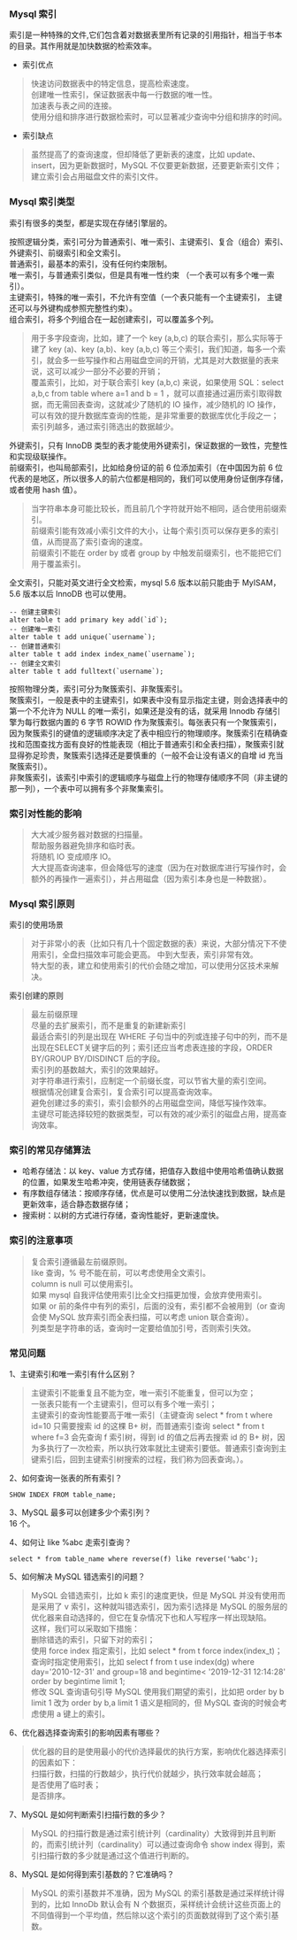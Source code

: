 
### Mysql 索引
索引是一种特殊的文件,它们包含着对数据表里所有记录的引用指针，相当于书本的目录。其作用就是加快数据的检索效率。  

- 索引优点
> 快速访问数据表中的特定信息，提高检索速度。  
> 创建唯一性索引，保证数据表中每一行数据的唯一性。  
> 加速表与表之间的连接。  
> 使用分组和排序进行数据检索时，可以显著减少查询中分组和排序的时间。  

- 索引缺点
> 虽然提高了的查询速度，但却降低了更新表的速度，比如 update、insert，因为更新数据时，MySQL 不仅要更新数据，还要更新索引文件；  
> 建立索引会占用磁盘文件的索引文件。  

### Mysql 索引类型
索引有很多的类型，都是实现在存储引擎层的。  

按照逻辑分类，索引可分为普通索引、唯一索引、主键索引、复合（组合）索引、外键索引、前缀索引和全文索引。  
普通索引，最基本的索引，没有任何约束限制。  
唯一索引，与普通索引类似，但是具有唯一性约束 （一个表可以有多个唯一索引）。  
主键索引，特殊的唯一索引，不允许有空值（一个表只能有一个主键索引， 主键还可以与外键构成参照完整性约束）。  
组合索引，将多个列组合在一起创建索引，可以覆盖多个列。  
> 用于多字段查询，比如，建了一个 key (a,b,c) 的联合索引，那么实际等于建了 key (a)、key (a,b)、key (a,b,c) 等三个索引，我们知道，每多一个索引，就会多一些写操作和占用磁盘空间的开销，尤其是对大数据量的表来说，这可以减少一部分不必要的开销；  
> 覆盖索引，比如，对于联合索引 key (a,b,c) 来说，如果使用 SQL：select a,b,c from table where a=1 and b = 1 ，就可以直接通过遍历索引取得数据，而无需回表查询，这就减少了随机的 IO 操作，减少随机的 IO 操作，可以有效的提升数据库查询的性能，是非常重要的数据库优化手段之一；  
> 索引列越多，通过索引筛选出的数据越少。  

外键索引，只有 InnoDB 类型的表才能使用外键索引，保证数据的一致性，完整性和实现级联操作。  
前缀索引，也叫局部索引，比如给身份证的前 6 位添加索引（在中国因为前 6 位代表的是地区，所以很多人的前六位都是相同的，我们可以使用身份证倒序存储，或者使用 hash 值）。  
> 当字符串本身可能比较长，而且前几个字符就开始不相同，适合使用前缀索引。  
> 前缀索引能有效减小索引文件的大小，让每个索引页可以保存更多的索引值，从而提高了索引查询的速度。  
> 前缀索引不能在 order by 或者 group by 中触发前缀索引，也不能把它们用于覆盖索引。  

全文索引，只能对英文进行全文检索，mysql 5.6 版本以前只能由于 MyISAM，5.6 版本以后 InnoDB 也可以使用。 
```mysql
-- 创建主键索引
alter table t add primary key add(`id`);
-- 创建唯一索引
alter table t add unique(`username`);
-- 创建普通索引
alter table t add index index_name(`username`);
-- 创建全文索引
alter table t add fulltext(`username`);
```

按照物理分类，索引可分为聚簇索引、非聚簇索引。  
聚簇索引，一般是表中的主键索引，如果表中没有显示指定主键，则会选择表中的第一个不允许为 NULL 的唯一索引，如果还是没有的话，就采用 Innodb 存储引擎为每行数据内置的 6 字节 ROWID 作为聚簇索引。每张表只有一个聚簇索引，因为聚簇索引的键值的逻辑顺序决定了表中相应行的物理顺序。聚簇索引在精确查找和范围查找方面有良好的性能表现（相比于普通索引和全表扫描），聚簇索引就显得弥足珍贵，聚簇索引选择还是要慎重的（一般不会让没有语义的自增 id 充当聚簇索引）。  
非聚簇索引，该索引中索引的逻辑顺序与磁盘上行的物理存储顺序不同（非主键的那一列），一个表中可以拥有多个非聚集索引。  

### 索引对性能的影响
> 大大减少服务器对数据的扫描量。  
> 帮助服务器避免排序和临时表。  
> 将随机 IO 变成顺序 IO。  
> 大大提高查询速率，但会降低写的速度（因为在对数据库进行写操作时，会额外的再操作一遍索引），并占用磁盘（因为索引本身也是一种数据）。

### Mysql 索引原则
索引的使用场景
> 对于非常小的表（比如只有几十个固定数据的表）来说，大部分情况下不使用索引，全盘扫描效率可能会更高。
> 中到大型表，索引非常有效。  
> 特大型的表，建立和使用索引的代价会随之增加，可以使用分区技术来解决。  

索引创建的原则
> 最左前缀原理  
> 尽量的去扩展索引，而不是重复的新建新索引  
> 最适合索引的列是出现在 WHERE 子句当中的列或连接子句中的列，而不是出现在SELECT关键字后的列；索引还应当考虑表连接的字段，ORDER BY/GROUP BY/DISDINCT 后的字段。  
> 索引列的基数越大，索引的效果越好。  
> 对字符串进行索引，应制定一个前缀长度，可以节省大量的索引空间。  
> 根据情况创建复合索引，复合索引可以提高查询效率。  
> 避免创建过多的索引，索引会额外的占用磁盘空间，降低写操作效率。  
> 主键尽可能选择较短的数据类型，可以有效的减少索引的磁盘占用，提高查询效率。  

### 索引的常见存储算法
- 哈希存储法：以 key、value 方式存储，把值存入数组中使用哈希值确认数据的位置，如果发生哈希冲突，使用链表存储数据；
- 有序数组存储法：按顺序存储，优点是可以使用二分法快速找到数据，缺点是更新效率，适合静态数据存储；
- 搜索树：以树的方式进行存储，查询性能好，更新速度快。

### 索引的注意事项
> 复合索引遵循最左前缀原则。  
> like 查询，% 号不能在前，可以考虑使用全文索引。  
> column is null 可以使用索引。  
> 如果 mysql 自我评估使用索引比全文扫描更加慢，会放弃使用索引。  
> 如果 or 前的条件中有列的索引，后面的没有，索引都不会被用到（or 查询会使 MySQL 放弃索引而全表扫描，可以考虑 union 联合查询）。  
> 列类型是字符串的话，查询时一定要给值加引号，否则索引失效。  

### 常见问题
1、主键索引和唯一索引有什么区别？  
> 主键索引不能重复且不能为空，唯一索引不能重复，但可以为空；  
> 一张表只能有一个主键索引，但可以有多个唯一索引；  
> 主键索引的查询性能要高于唯一索引（主键查询 select * from t where id=10 只需要搜索 id 的这棵 B+ 树，而普通索引查询 select * from t where f=3 会先查询 f 索引树，得到 id 的值之后再去搜索 id 的 B+ 树，因为多执行了一次检索，所以执行效率就比主键索引要低。普通索引查询到主键索引后，回到主键索引树搜索的过程，我们称为回表查询。）。  

2、如何查询一张表的所有索引？  
```mysql
SHOW INDEX FROM table_name;
```

3、MySQL 最多可以创建多少个索引列？  
16 个。  

4、如何让 like %abc 走索引查询？  
```mysql
select * from table_name where reverse(f) like reverse('%abc');
```

5、如何解决 MySQL 错选索引的问题？  
> MySQL 会错选索引，比如 k 索引的速度更快，但是 MySQL 并没有使用而是采用了 v 索引，这种就叫错选索引，因为索引选择是 MySQL 的服务层的优化器来自动选择的，但它在复杂情况下也和人写程序一样出现缺陷。  
> 这样，我们可以采取如下措施：  
> 删除错选的索引，只留下对的索引；  
> 使用 force index 指定索引，比如 select * from t force index(index_t)；  
> 查询时指定使用索引，比如 select f from t use index(dg) where day='2010-12-31' and group=18 and begintime< '2019-12-31 12:14:28' order by begintime limit 1;  
> 修改 SQL 查询语句引导 MySQL 使用我们期望的索引，比如把 order by b limit 1 改为 order by b,a limit 1 语义是相同的，但 MySQL 查询的时候会考虑使用 a 键上的索引。  

6、优化器选择查询索引的影响因素有哪些？  
> 优化器的目的是使用最小的代价选择最优的执行方案，影响优化器选择索引的因素如下：  
> 扫描行数，扫描的行数越少，执行代价就越少，执行效率就会越高；  
> 是否使用了临时表；  
> 是否排序。  

7、MySQL 是如何判断索引扫描行数的多少？  
> MySQL 的扫描行数是通过索引统计列（cardinality）大致得到并且判断的，而索引统计列（cardinality）可以通过查询命令 show index 得到，索引扫描行数的多少就是通过这个值进行判断的。  

8、MySQL 是如何得到索引基数的？它准确吗？  
> MySQL 的索引基数并不准确，因为 MySQL 的索引基数是通过采样统计得到的，比如 InnoDb 默认会有 N 个数据页，采样统计会统计这些页面上的不同值得到一个平均值，然后除以这个索引的页面数就得到了这个索引基数。  
